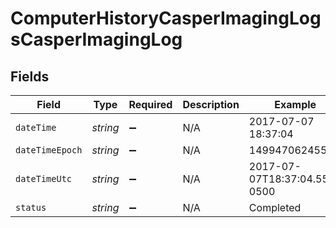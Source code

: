 # ComputerHistoryCasperImagingLogsCasperImagingLog


## Fields

| Field                        | Type                         | Required                     | Description                  | Example                      |
| ---------------------------- | ---------------------------- | ---------------------------- | ---------------------------- | ---------------------------- |
| `dateTime`                   | *string*                     | :heavy_minus_sign:           | N/A                          | 2017-07-07 18:37:04          |
| `dateTimeEpoch`              | *string*                     | :heavy_minus_sign:           | N/A                          | 1499470624555                |
| `dateTimeUtc`                | *string*                     | :heavy_minus_sign:           | N/A                          | 2017-07-07T18:37:04.555-0500 |
| `status`                     | *string*                     | :heavy_minus_sign:           | N/A                          | Completed                    |